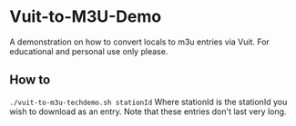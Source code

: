 # Vuit-to-M3U-Demo
A demonstration on how to convert locals to m3u entries via Vuit. For educational and personal use only please.

## How to
`./vuit-to-m3u-techdemo.sh stationId`
Where stationId is the stationId you wish to download as an entry.
Note that these entries don't last very long.
